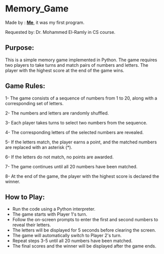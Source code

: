 # Memory_Game

Made by : [**Me**](https://github.com/sarawalid99), it was my first program.

Requested by:  Dr. Mohammed El-Ramly in CS course.

Purpose: 
----------------------
This is a simple memory game implemented in Python. The game requires two players to take turns and match pairs of numbers and letters. The player with the highest score at the end of the game wins.

Game Rules: 
----------------------
1- The game consists of a sequence of numbers from 1 to 20, along with a corresponding set of letters.

2- The numbers and letters are randomly shuffled.

3- Each player takes turns to select two numbers from the sequence.

4- The corresponding letters of the selected numbers are revealed.

5- If the letters match, the player earns a point, and the matched numbers are replaced with an asterisk (*).

6- If the letters do not match, no points are awarded.

7- The game continues until all 20 numbers have been matched.

8- At the end of the game, the player with the highest score is declared the winner.

How to Play: 
----------------------
- Run the code using a Python interpreter.
- The game starts with Player 1's turn.
- Follow the on-screen prompts to enter the first and second numbers to reveal their letters.
- The letters will be displayed for 5 seconds before clearing the screen.
- The game will automatically switch to Player 2's turn.
- Repeat steps 3-5 until all 20 numbers have been matched.
- The final scores and the winner will be displayed after the game ends.
